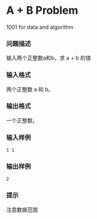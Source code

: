 # A + B Problem
1001 for data and algorithm
### 问题描述
输入两个正整数a和b，求 a + b 的值
### 输入格式
两个正整数 a 和 b。
### 输出格式
一个正整数。
### 输入样例
    1 1
### 输出样例
    2
### 提示
注意数据范围
